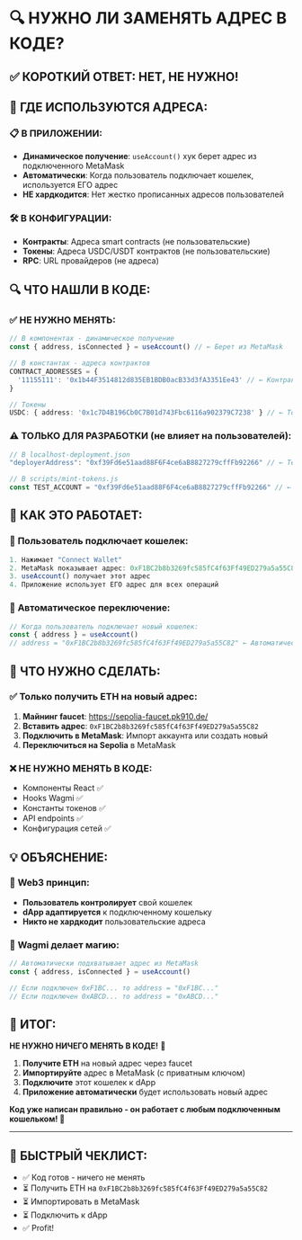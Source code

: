 # 🔍 НУЖНО ЛИ ЗАМЕНЯТЬ АДРЕС В КОДЕ?

## ✅ **КОРОТКИЙ ОТВЕТ: НЕТ, НЕ НУЖНО!**

## 🎯 **ГДЕ ИСПОЛЬЗУЮТСЯ АДРЕСА:**

### 📋 **В ПРИЛОЖЕНИИ:**
- **Динамическое получение**: `useAccount()` хук берет адрес из подключенного MetaMask
- **Автоматически**: Когда пользователь подключает кошелек, используется ЕГО адрес
- **НЕ хардкодится**: Нет жестко прописанных адресов пользователей

### 🛠️ **В КОНФИГУРАЦИИ:**
- **Контракты**: Адреса smart contracts (не пользовательские)
- **Токены**: Адреса USDC/USDT контрактов (не пользовательские)
- **RPC**: URL провайдеров (не адреса)

## 🔍 **ЧТО НАШЛИ В КОДЕ:**

### ✅ **НЕ НУЖНО МЕНЯТЬ:**
```typescript
// В компонентах - динамическое получение
const { address, isConnected } = useAccount() // ← Берет из MetaMask

// В константах - адреса контрактов
CONTRACT_ADDRESSES = {
  '11155111': '0x1b44F3514812d835EB1BDB0acB33d3fA3351Ee43' // ← Контракт
}

// Токены
USDC: { address: '0x1c7D4B196Cb0C7B01d743Fbc6116a902379C7238' } // ← Токен
```

### ⚠️ **ТОЛЬКО ДЛЯ РАЗРАБОТКИ (не влияет на пользователей):**
```javascript
// В localhost-deployment.json
"deployerAddress": "0xf39Fd6e51aad88F6F4ce6aB8827279cffFb92266" // ← Тестовый

// В scripts/mint-tokens.js  
const TEST_ACCOUNT = "0xf39Fd6e51aad88F6F4ce6aB8827279cffFb92266" // ← Тестовый
```

## 🎯 **КАК ЭТО РАБОТАЕТ:**

### 👤 **Пользователь подключает кошелек:**
```typescript
1. Нажимает "Connect Wallet" 
2. MetaMask показывает адрес: 0xF1BC2b8b3269fc585fC4f63Ff49ED279a5a55C82
3. useAccount() получает этот адрес
4. Приложение использует ЕГО адрес для всех операций
```

### 🔄 **Автоматическое переключение:**
```typescript
// Когда пользователь подключает новый кошелек:
const { address } = useAccount() 
// address = "0xF1BC2b8b3269fc585fC4f63Ff49ED279a5a55C82" ← Автоматически!
```

## 🚀 **ЧТО НУЖНО СДЕЛАТЬ:**

### ✅ **Только получить ETH на новый адрес:**
1. **Майнинг faucet**: https://sepolia-faucet.pk910.de/
2. **Вставить адрес**: `0xF1BC2b8b3269fc585fC4f63Ff49ED279a5a55C82`
3. **Подключить в MetaMask**: Импорт аккаунта или создать новый
4. **Переключиться на Sepolia** в MetaMask

### ❌ **НЕ НУЖНО МЕНЯТЬ В КОДЕ:**
- Компоненты React ✅
- Hooks Wagmi ✅
- Константы токенов ✅
- API endpoints ✅
- Конфигурация сетей ✅

## 💡 **ОБЪЯСНЕНИЕ:**

### 🎯 **Web3 принцип:**
- **Пользователь контролирует** свой кошелек
- **dApp адаптируется** к подключенному кошельку  
- **Никто не хардкодит** пользовательские адреса

### 🔗 **Wagmi делает магию:**
```typescript
// Автоматически подхватывает адрес из MetaMask
const { address, isConnected } = useAccount()

// Если подключен 0xF1BC... то address = "0xF1BC..."
// Если подключен 0xABCD... то address = "0xABCD..."
```

## 🎉 **ИТОГ:**

**НЕ НУЖНО НИЧЕГО МЕНЯТЬ В КОДЕ!** 🎯

1. **Получите ETH** на новый адрес через faucet
2. **Импортируйте** адрес в MetaMask (с приватным ключом)
3. **Подключите** этот кошелек к dApp
4. **Приложение автоматически** будет использовать новый адрес

**Код уже написан правильно - он работает с любым подключенным кошельком! 🚀**

---

## 🔧 **БЫСТРЫЙ ЧЕКЛИСТ:**

- ✅ Код готов - ничего не менять
- ⏳ Получить ETH на `0xF1BC2b8b3269fc585fC4f63Ff49ED279a5a55C82`
- ⏳ Импортировать в MetaMask
- ⏳ Подключить к dApp
- ✅ Profit!
